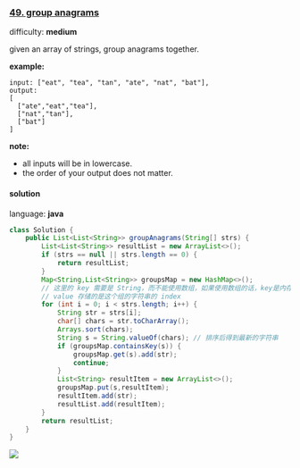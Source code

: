 ### [49\. group anagrams](https://leetcode.com/problems/group-anagrams/)

difficulty: **medium**


given an array of strings, group anagrams together.

**example:**

```
input: ["eat", "tea", "tan", "ate", "nat", "bat"],
output:
[
  ["ate","eat","tea"],
  ["nat","tan"],
  ["bat"]
]
```

**note:**

*   all inputs will be in lowercase.
*   the order of your output does not matter.


#### solution

language: **java**

```java
class Solution {
    public List<List<String>> groupAnagrams(String[] strs) {
        List<List<String>> resultList = new ArrayList<>();
        if (strs == null || strs.length == 0) {
            return resultList;
        }
        Map<String,List<String>> groupsMap = new HashMap<>();
        // 这里的 key 需要是 String，而不能使用数组，如果使用数组的话，key是内存地址，无法满足要求。
        // value 存储的是这个组的字符串的 index
        for (int i = 0; i < strs.length; i++) {
            String str = strs[i];
            char[] chars = str.toCharArray();
            Arrays.sort(chars);
            String s = String.valueOf(chars); // 排序后得到最新的字符串
            if (groupsMap.containsKey(s)) {
                groupsMap.get(s).add(str);
                continue;
            }
            List<String> resultItem = new ArrayList<>();
            groupsMap.put(s,resultItem);
            resultItem.add(str);
            resultList.add(resultItem);
        }
        return resultList;
    }
}
```
![](http://ww3.sinaimg.cn/large/006tNc79ly1g4txhypjnfj31bw0twq84.jpg)